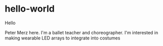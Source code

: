 # hello-world

Hello

Peter Merz here.  I'm a ballet teacher and choreographer.  I'm interested in making wearable LED arrays to integrate into costumes
